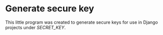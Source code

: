 # Generate secure key

This little program was created to generate secure keys for use in Django projects under *SECRET_KEY*.
